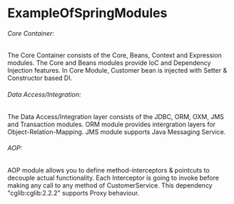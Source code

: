 # ExampleOfSpringModules

###### Core Container:
The Core Container consists of the Core, Beans, Context and Expression modules.
The Core and Beans modules provide IoC and Dependency Injection features.
In Core Module, Customer bean is injected with Setter & Constructor based DI.

###### Data Access/Integration:
The Data Access/Integration layer consists of the JDBC, ORM, OXM, JMS and Transaction modules.
ORM module provides intergration layers for Object-Relation-Mapping.
JMS module supports Java Messaging Service.

###### AOP:
AOP module allows you to define method-interceptors & pointcuts to decouple actual functionality.
Each Interceptor is going to invoke before making any call to any method of CustomerService.
This dependency "cglib:cglib:2.2.2" supports Proxy behaviour.